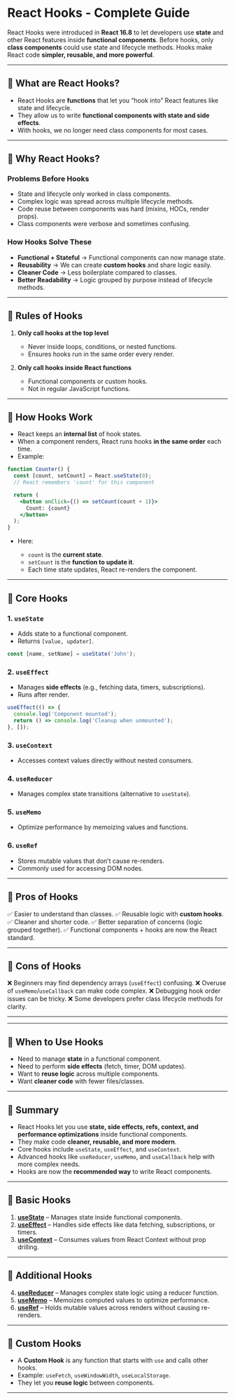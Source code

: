 # React Hooks - Complete Guide

React Hooks were introduced in **React 16.8** to let developers use **state** and other React features inside **functional components**. Before hooks, only **class components** could use state and lifecycle methods. Hooks make React code **simpler, reusable, and more powerful**.

---

## 🔹 What are React Hooks?

* React Hooks are **functions** that let you “hook into” React features like state and lifecycle.
* They allow us to write **functional components with state and side effects**.
* With hooks, we no longer need class components for most cases.

---

## 🔹 Why React Hooks?

### Problems Before Hooks

* State and lifecycle only worked in class components.
* Complex logic was spread across multiple lifecycle methods.
* Code reuse between components was hard (mixins, HOCs, render props).
* Class components were verbose and sometimes confusing.

### How Hooks Solve These

* **Functional + Stateful** → Functional components can now manage state.
* **Reusability** → We can create **custom hooks** and share logic easily.
* **Cleaner Code** → Less boilerplate compared to classes.
* **Better Readability** → Logic grouped by purpose instead of lifecycle methods.

---

## 🔹 Rules of Hooks

1. **Only call hooks at the top level**

   * Never inside loops, conditions, or nested functions.
   * Ensures hooks run in the same order every render.

2. **Only call hooks inside React functions**

   * Functional components or custom hooks.
   * Not in regular JavaScript functions.

---

## 🔹 How Hooks Work

* React keeps an **internal list** of hook states.
* When a component renders, React runs hooks **in the same order** each time.
* Example:

```jsx
function Counter() {
  const [count, setCount] = React.useState(0);
  // React remembers 'count' for this component

  return (
    <button onClick={() => setCount(count + 1)}>
      Count: {count}
    </button>
  );
}
```

* Here:

  * `count` is the **current state**.
  * `setCount` is the **function to update it**.
  * Each time state updates, React re-renders the component.

---

## 🔹 Core Hooks

### 1. `useState`

* Adds state to a functional component.
* Returns `[value, updater]`.

```jsx
const [name, setName] = useState('John');
```

### 2. `useEffect`

* Manages **side effects** (e.g., fetching data, timers, subscriptions).
* Runs after render.

```jsx
useEffect(() => {
  console.log('Component mounted');
  return () => console.log('Cleanup when unmounted');
}, []);
```

### 3. `useContext`

* Accesses context values directly without nested consumers.

### 4. `useReducer`

* Manages complex state transitions (alternative to `useState`).

### 5. `useMemo`

* Optimize performance by memoizing values and functions.
  
### 6. `useRef`

* Stores mutable values that don’t cause re-renders.
* Commonly used for accessing DOM nodes.


---

## 🔹 Pros of Hooks

✅ Easier to understand than classes.
✅ Reusable logic with **custom hooks**.
✅ Cleaner and shorter code.
✅ Better separation of concerns (logic grouped together).
✅ Functional components + hooks are now the React standard.

---

## 🔹 Cons of Hooks

❌ Beginners may find dependency arrays (`useEffect`) confusing.
❌ Overuse of `useMemo`/`useCallback` can make code complex.
❌ Debugging hook order issues can be tricky.
❌ Some developers prefer class lifecycle methods for clarity.

---

---

## 🔹 When to Use Hooks

* Need to manage **state** in a functional component.
* Need to perform **side effects** (fetch, timer, DOM updates).
* Want to **reuse logic** across multiple components.
* Want **cleaner code** with fewer files/classes.

---

## 🔹 Summary

* React Hooks let you use **state, side effects, refs, context, and performance optimizations** inside functional components.
* They make code **cleaner, reusable, and more modern**.
* Core hooks include `useState`, `useEffect`, and `useContext`.
* Advanced hooks like `useReducer`, `useMemo`, and `useCallback` help with more complex needs.
* Hooks are now the **recommended way** to write React components.

---

## 🔹 Basic Hooks

1. **[useState](./useState.md)** – Manages state inside functional components.
2. **[useEffect](./UseEffect.md)** – Handles side effects like data fetching, subscriptions, or timers.
3. **[useContext](./useContext.md)** – Consumes values from React Context without prop drilling.

---

## 🔹 Additional Hooks

4. **[useReducer](./useReducer.md)** – Manages complex state logic using a reducer function.
5. **[useMemo](./useMemo.md)** – Memoizes computed values to optimize performance.
6. **[useRef](./useRef.md)** – Holds mutable values across renders without causing re-renders.
---

## 🔹 Custom Hooks

* A **Custom Hook** is any function that starts with `use` and calls other hooks.
* Example: `useFetch`, `useWindowWidth`, `useLocalStorage`.
* They let you **reuse logic** between components.

---

